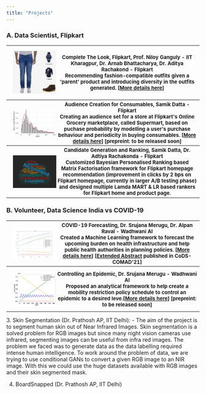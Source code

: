 ```yaml
---
title: "Projects"
---
```


<head>
  <!-- Global site tag (gtag.js) - Google Analytics -->
<script async src="https://www.googletagmanager.com/gtag/js?id=G-2QHSF0Q5FG"></script>
<script>
  window.dataLayer = window.dataLayer || [];
  function gtag(){dataLayer.push(arguments);}
  gtag('js', new Date());

  gtag('config', 'G-2QHSF0Q5FG');
</script>
</head>


### A. Data Scientist, Flipkart
<font size="2"> 
<table style="width:100%;">
  <tr>
    <th width="25%"><img align="left" style="padding:10px;" src="./ctl_example.jpeg" alt="CTL Example" width = "100%"></th>
    <th width="75%"><b>Complete The Look</b>, Flipkart, Prof. Niloy Ganguly - IIT Kharagpur, Dr. Arnab Bhattacharya, Dr. Aditya Rachakond - Flipkart <br>
Recommending fashion-compatible outfits given a 'parent' product and introducing diversity in the outfits generated. [<a href="https://harshm121.github.io/Projects/CTL/">More details here</a>]</th> 
  </tr>
	
	
  <tr>
    <th width="25%"><img align="left" style="padding:10px;" src="./supermart.png" alt="supermart sugar example" width="100%"></th>
	<th width="75%"><b>Audience Creation for Consumables</b>, Samik Datta - Flipkart <br>
Creating an audience set for a store at Flipkart's Online Grocery marketplace, called Supermart, based on puchase probability by modelling a user's purchase behaviour and periodicity in buying consumables. [<a href="https://harshm121.github.io/Projects/supermart/">More details here</a>] [prepreint: to be released soon]</th> 
  </tr>

  <tr>
    <th width="25%"><img align="left" style="padding:10px;" src="./reco.png" alt="Recommendation word cloud" width="100%"></th>
	<th width="75%"><b>Candidate Generation and Ranking</b>, Samik Datta, Dr. Adtiya Rachakonda - Flipkart <br>
		Customized <b>Bayesian Personalised Ranking</b> based Matrix Factorisation framework for Flipkart homepage recommendation (improvement in clicks by 2 bps on Flipkart homepage, currently in larger A/B testing phase) and designed multiple Lamda MART & LR based rankers for Flipkart home and product page.</th> 
  </tr>
  
</table>
</font>

### B. Volunteer, Data Science India vs COVID-19
<font size="2"> 
<table style="width:100%;">
  <tr>
    <th width="25%"><img align="left" style="padding:10px;" src="./covid_forecasting.png" alt="Forecasting Example" width = "100%"></th>
    <th width="75%"><b>COVID-19 Forecasting</b>, Dr. Srujana Merugu, Dr. Alpan Raval - Wadhwani AI <br>
Created a Machine Learning framework to forecast the upcoming burden on health infrastructure and help public health authorities in planning policies. [<a href="https://harshm121.github.io/Projects/covid_forecasting">More details here</a>] [<a href="https://www.medrxiv.org/content/10.1101/2020.10.19.20215293v1">Extended Abstract</a> published in CoDS-COMAD'21]</th> 
  </tr>
	
	
  <tr>
    <th width="25%"><img align="left" style="padding:10px;" src="./cosir.png" alt="CoSIR Model" width="100%"></th>
	<th width="75%"><b>Controlling an Epidemic</b>,  Dr. Srujana Merugu - Wadhwani AI <br>
Proposed an analytical framework to help create a mobility restriction policy schedule to control an epidemic to a desired leve.[<a href="https://harshm121.github.io/Projects/cosir/">More details here</a>] [prepreint: to be released soon]</th> 
  </tr>

</table>
</font>
3. Skin Segmentation (Dr. Prathosh AP, IIT Delhi):
	- The aim of the project is to segment human skin out of Near Infrared Images. Skin segmentation is a solved problem for RGB images but since many night vision cameras use infrared, segmenting images can be useful from infra red images. The problem we faced was to generate data as the data labelling required intense human intelligence. 
	To work around the problem of data, we are trying to use conditional GANs to convert a given RGB image to an NIR image. With this we could use the huge datasets available with RGB images and their skin segmented mask.

4. BoardSnapped (Dr. Prathosh AP, IIT Delhi)


